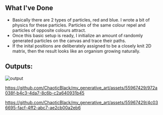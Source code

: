 ## What I've Done
- Basically there are 2 types of particles, red and blue. I wrote a bit of physics for these particles. Particles of the same colour repel and particles of opposite colours attract.
- Once this basic setup is ready, I initialize an amount of randomly generated particles on the canvas and trace their paths.
- If the inital positions are deliberately assigned to be a closely knit 2D matrix, then the result looks like an organism growing naturally.

## Outputs:
![output](https://github.com/ChaoticBlack/my_generative_art/assets/55967429/b5233df9-0101-44a1-b563-a4484a5cce14)


https://github.com/ChaoticBlack/my_generative_art/assets/55967429/972a038f-b4c3-4da7-8c6b-c2a640931b45



https://github.com/ChaoticBlack/my_generative_art/assets/55967429/4c036695-facf-4ff2-abc7-ae2cb00a2eb6

